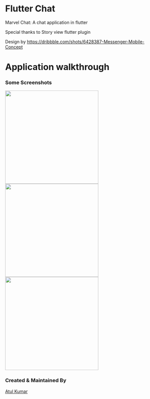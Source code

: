 # Flutter Chat
Marvel Chat: A chat application in flutter

Special thanks to Story view flutter plugin

Design by https://dribbble.com/shots/6428387-Messenger-Mobile-Concept

# Application walkthrough

### Some Screenshots

<img src="https://github.com/iamatulkumar/flutter_chat/blob/master/screenshot/Screenshot%202019-12-25%20at%204.36.09%20PM.png" height="300em" />

<img src="https://github.com/iamatulkumar/flutter_chat/blob/master/screenshot/Screenshot%202019-12-25%20at%204.37.20%20PM.png" height="300em" />

<img src="https://github.com/iamatulkumar/flutter_chat/blob/master/screenshot/Screenshot%202019-12-25%20at%204.37.32%20PM.png" height="300em" />


### Created & Maintained By

[Atul Kumar](https://www.linkedin.com/in/iamatul9074/)

